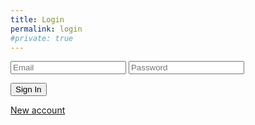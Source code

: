 ```yaml
---
title: Login
permalink: login
#private: true
---
```


<div class="form">

<input id="email"    type="text"     name="email"    placeholder="Email"   />
<input id="password" type="password" name="password" placeholder="Password"/>

<button class="input-btn" id="signin" name="signin">Sign In</button>
<div class="text-inline-block"><a href="new">New account</a></div>

</div>
